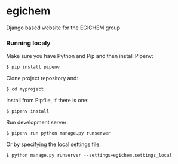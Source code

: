# egichem
Django based website for the EGICHEM group

### Running localy

Make sure you have Python and Pip and then install Pipenv:
```
$ pip install pipenv
```

Clone project repository and:
```
$ cd myproject
```

Install from Pipfile, if there is one:
```
$ pipenv install
```

Run development server:
```
$ pipenv run python manage.py runserver
```
Or by specifying the local settings file:
```
$ python manage.py runserver --settings=egichem.settings_local
```